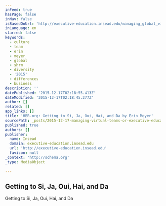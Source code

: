 ```yaml
---
inFeed: true
hasPage: false
inNav: false
isBasedOnUrl: 'http://executive-education.insead.edu/managing_global_virtual_teams'
inLanguage: en
starred: false
keywords:
  - culture
  - team
  - erin
  - meyer
  - global
  - shrm
  - diversity
  - '2015'
  - differences
  - business
description: ''
datePublished: '2015-12-17T02:18:55.413Z'
dateModified: '2015-12-17T02:18:45.277Z'
author: []
related: []
app_links: []
title: 'HBR.org: Getting to Si, Ja, Oui, Hai, and Da by Erin Meyer'
sourcePath: _posts/2015-12-17-managing-virtual-teams-or-executive-education-insead.md
published: true
authors: []
publisher:
  name: Insead
  domain: executive-education.insead.edu
  url: 'http://executive-education.insead.edu'
  favicon: null
_context: 'http://schema.org'
_type: MediaObject

---
```

<article style=""><h1>Getting to Si, Ja, Oui, Hai, and Da</h1><p>Getting to Si, Ja, Oui, Hai, and Da</p></article>